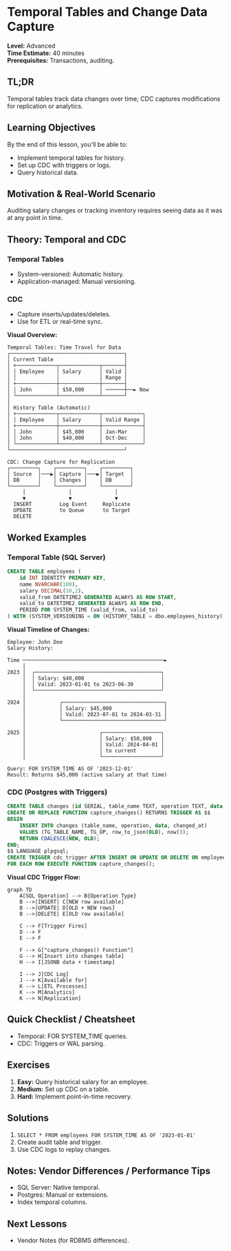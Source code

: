 # Temporal Tables and Change Data Capture

**Level:** Advanced  
**Time Estimate:** 40 minutes  
**Prerequisites:** Transactions, auditing.

## TL;DR
Temporal tables track data changes over time; CDC captures modifications for replication or analytics.

## Learning Objectives
By the end of this lesson, you'll be able to:
- Implement temporal tables for history.
- Set up CDC with triggers or logs.
- Query historical data.

## Motivation & Real-World Scenario
Auditing salary changes or tracking inventory requires seeing data as it was at any point in time.

## Theory: Temporal and CDC

### Temporal Tables
- System-versioned: Automatic history.
- Application-managed: Manual versioning.

### CDC
- Capture inserts/updates/deletes.
- Use for ETL or real-time sync.

**Visual Overview:**
```
Temporal Tables: Time Travel for Data
┌─────────────────────────────────────┐
│ Current Table                       │
│ +─────────────┬─────────────┬───────┤
│ │ Employee    │ Salary      │ Valid │
│ │             │             │ Range │
│ +─────────────┼─────────────┼───────┤
│ │ John        │ $50,000     │ ──────┼──► Now
│ └─────────────┴─────────────┴───────┘
│ 
│ History Table (Automatic)
│ +─────────────┬─────────────┬─────────────┐
│ │ Employee    │ Salary      │ Valid Range │
│ +─────────────┼─────────────┼─────────────┤
│ │ John        │ $45,000     │ Jan-Mar     │
│ │ John        │ $40,000     │ Oct-Dec     │
│ └─────────────┴─────────────┴─────────────┘
└─────────────────────────────────────┘

CDC: Change Capture for Replication
┌─────────┐    ┌─────────┐    ┌─────────┐
│ Source  │───▶│ Capture │───▶│ Target  │
│ DB      │    │ Changes │    │ DB      │
└─────────┘    └─────────┘    └─────────┘
     │              │              │
     ▼              ▼              ▼
  INSERT         Log Event     Replicate
  UPDATE         to Queue      to Target
  DELETE
```

## Worked Examples

### Temporal Table (SQL Server)
```sql
CREATE TABLE employees (
    id INT IDENTITY PRIMARY KEY,
    name NVARCHAR(100),
    salary DECIMAL(10,2),
    valid_from DATETIME2 GENERATED ALWAYS AS ROW START,
    valid_to DATETIME2 GENERATED ALWAYS AS ROW END,
    PERIOD FOR SYSTEM_TIME (valid_from, valid_to)
) WITH (SYSTEM_VERSIONING = ON (HISTORY_TABLE = dbo.employees_history));
```

**Visual Timeline of Changes:**
```
Employee: John Doe
Salary History:

Time ──────────────────────────────────────────────►
     │
2023 │  ┌─────────────────────────────────────────┐
     │  │ Salary: $40,000                         │
     │  │ Valid: 2023-01-01 to 2023-06-30         │
     │  └─────────────────────────────────────────┘
     │
2024 │           ┌─────────────────────────────────┐
     │           │ Salary: $45,000                 │
     │           │ Valid: 2023-07-01 to 2024-03-31 │
     │           └─────────────────────────────────┘
     │
2025 │                        ┌───────────────────┐
     │                        │ Salary: $50,000   │
     │                        │ Valid: 2024-04-01 │
     │                        │ to current        │
     │                        └───────────────────┘

Query: FOR SYSTEM_TIME AS OF '2023-12-01'
Result: Returns $45,000 (active salary at that time)
```

### CDC (Postgres with Triggers)
```sql
CREATE TABLE changes (id SERIAL, table_name TEXT, operation TEXT, data JSONB, changed_at TIMESTAMP);
CREATE OR REPLACE FUNCTION capture_changes() RETURNS TRIGGER AS $$
BEGIN
    INSERT INTO changes (table_name, operation, data, changed_at)
    VALUES (TG_TABLE_NAME, TG_OP, row_to_json(OLD), now());
    RETURN COALESCE(NEW, OLD);
END;
$$ LANGUAGE plpgsql;
CREATE TRIGGER cdc_trigger AFTER INSERT OR UPDATE OR DELETE ON employees
FOR EACH ROW EXECUTE FUNCTION capture_changes();
```

**Visual CDC Trigger Flow:**
```mermaid
graph TD
    A[SQL Operation] --> B{Operation Type}
    B -->|INSERT| C[NEW row available]
    B -->|UPDATE| D[OLD + NEW rows]
    B -->|DELETE| E[OLD row available]
    
    C --> F[Trigger Fires]
    D --> F
    E --> F
    
    F --> G["capture_changes() Function"]
    G --> H[Insert into changes table]
    H --> I[JSONB data + timestamp]
    
    I --> J[CDC Log]
    J --> K[Available for]
    K --> L[ETL Processes]
    K --> M[Analytics]
    K --> N[Replication]
```

## Quick Checklist / Cheatsheet
- Temporal: FOR SYSTEM_TIME queries.
- CDC: Triggers or WAL parsing.

## Exercises

1. **Easy:** Query historical salary for an employee.
2. **Medium:** Set up CDC on a table.
3. **Hard:** Implement point-in-time recovery.

## Solutions

1. `SELECT * FROM employees FOR SYSTEM_TIME AS OF '2023-01-01'`
2. Create audit table and trigger.
3. Use CDC logs to replay changes.

## Notes: Vendor Differences / Performance Tips
- SQL Server: Native temporal.
- Postgres: Manual or extensions.
- Index temporal columns.

## Next Lessons
- Vendor Notes (for RDBMS differences).

